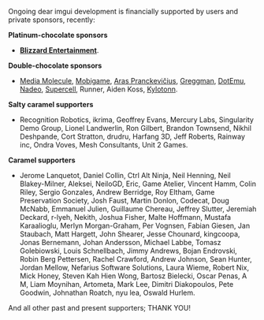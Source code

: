 Ongoing dear imgui development is financially supported by users and private sponsors, recently:

**Platinum-chocolate sponsors**
- **[Blizzard Entertainment](https://careers.blizzard.com/en-us/openings/engineering/all/all/all/1)**.

**Double-chocolate sponsors**
- [Media Molecule](http://www.mediamolecule.com), [Mobigame](http://www.mobigame.net), [Aras Pranckevičius](https://aras-p.info), [Greggman](http://www.greggman.com), [DotEmu](http://www.dotemu.com), [Nadeo](https://www.nadeo.com), [Supercell](http://www.supercell.com), Runner, Aiden Koss, [Kylotonn](https://www.kylotonn.com).

**Salty caramel supporters**
- Recognition Robotics, ikrima, Geoffrey Evans, Mercury Labs, Singularity Demo Group, Lionel Landwerlin, Ron Gilbert, Brandon Townsend, Nikhil Deshpande, Cort Stratton, drudru, Harfang 3D, Jeff Roberts, Rainway inc, Ondra Voves, Mesh Consultants, Unit 2 Games.

**Caramel supporters**
- Jerome Lanquetot, Daniel Collin, Ctrl Alt Ninja, Neil Henning, Neil Blakey-Milner, Aleksei, NeiloGD, Eric, Game Atelier, Vincent Hamm, Colin Riley, Sergio Gonzales, Andrew Berridge, Roy Eltham, Game Preservation Society, Josh Faust, Martin Donlon, Codecat, Doug McNabb, Emmanuel Julien, Guillaume Chereau, Jeffrey Slutter, Jeremiah Deckard, r-lyeh, Nekith, Joshua Fisher, Malte Hoffmann, Mustafa Karaalioglu, Merlyn Morgan-Graham, Per Vognsen, Fabian Giesen, Jan Staubach, Matt Hargett, John Shearer, Jesse Chounard, kingcoopa, Jonas Bernemann, Johan Andersson, Michael Labbe, Tomasz Golebiowski, Louis Schnellbach, Jimmy Andrews, Bojan Endrovski, Robin Berg Pettersen, Rachel Crawford, Andrew Johnson, Sean Hunter, Jordan Mellow, Nefarius Software Solutions, Laura Wieme, Robert Nix, Mick Honey, Steven Kah Hien Wong, Bartosz Bielecki, Oscar Penas, A M, Liam Moynihan, Artometa, Mark Lee, Dimitri Diakopoulos, Pete Goodwin, Johnathan Roatch, nyu lea, Oswald Hurlem.

And all other past and present supporters; THANK YOU!